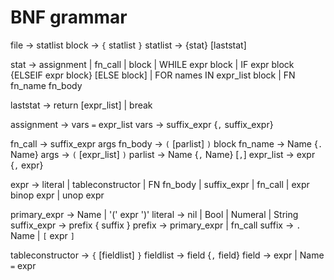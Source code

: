 # BNF grammar

file -> statlist
block -> `{` statlist `}`
statlist -> {stat} [laststat]

stat -> assignment
      | fn_call
      | block
      | WHILE expr block
      | IF expr block {ELSEIF expr block} [ELSE block]
      | FOR names IN expr_list block
      | FN fn_name fn_body

laststat -> return [expr_list] | break

assignment -> vars `=` expr_list
vars -> suffix_expr {`,` suffix_expr}

fn_call -> suffix_expr args
fn_body -> `(` [parlist] `)` block
fn_name -> Name {`.` Name}
args ->  `(` [expr_list] `)`
parlist -> Name {`,` Name} [`,`]
expr_list -> expr {`,` expr}

expr -> literal
      | tableconstructor
      | FN fn_body
      | suffix_expr
      | fn_call
      | expr binop expr
      | unop expr

primary_expr -> Name | '(' expr ')'
literal -> nil | Bool | Numeral | String
suffix_expr -> prefix { suffix }
prefix -> primary_expr | fn_call
suffix -> `.` Name
        | `[` expr `]`

tableconstructor -> `{` [fieldlist] `}`
fieldlist -> field {`,` field}
field -> expr | Name `=` expr
